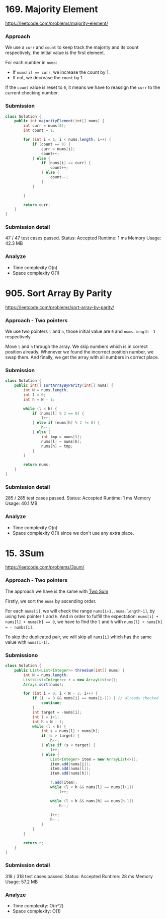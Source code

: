 # 169. Majority Element

https://leetcode.com/problems/majority-element/

### Approach

We use a `curr` and `count` to keep track the majority and its count respectively, the initial value is the first element.

For each number in `nums`:
- If `nums[i] == curr`, we increase the count by 1.
- If not, we decrease the `count` by 1

If the `count` value is reset to `0`, it means we have to reassign the `curr` to the current checking number.

### Submission

```java
class Solution {
    public int majorityElement(int[] nums) {
        int curr = nums[0];
        int count = 1;

        for (int i = 1; i < nums.length; i++) {
            if (count == 0) {
                curr = nums[i];
                count++;
            } else {
                if (nums[i] == curr) {
                    count++;
                } else {
                    count--;
                }
            }

        }

        return curr;
    }
}
```

### Submission detail

47 / 47 test cases passed.
	Status: Accepted
Runtime: 1 ms
Memory Usage: 42.3 MB

### Analyze

- Time complexity O(n)
- Space complexity O(1)

# 905. Sort Array By Parity

https://leetcode.com/problems/sort-array-by-parity/

### Approach - Two pointers

We use two pointers `l` and `h`, those initial value are `0` and `nums.length -1` respectively.

Move `l` and `h` through the array. We skip numbers which is in correct position already. 
Whenever we found the incorrect position number, we swap them.
And finally, we get the array with all numbers in correct place.

### Submission

```java
class Solution {
    public int[] sortArrayByParity(int[] nums) {
        int N = nums.length;
        int l = 0;
        int h = N - 1;

        while (l < h) {
            if (nums[l] % 2 == 0) {
                l++;
            } else if (nums[h] % 2 != 0) {
                h--;
            } else {
                int tmp = nums[l];
                nums[l] = nums[h];
                nums[h] = tmp;
            }
        }

        return nums;
    }
}
```

### Submission detail

285 / 285 test cases passed.
	Status: Accepted
Runtime: 1 ms
Memory Usage: 40.1 MB

### Analyze

- Time complexity O(n)
- Space complexity O(1) since we don't use any extra place.

# 15. 3Sum

https://leetcode.com/problems/3sum/

### Approach - Two pointers

The approach we have is the same with [Two Sum](https://leetcode.com/problems/two-sum/)

Firstly, we sort the `nums` by ascending order.

For each `nums[i]`, we will check the range `nums[i+1..nums.length-1]`, by using two pointer `l` and `h`. And in order to fulfill the expectation: `nums[i] + nums[l] + nums[h] == 0`, we have to find the `l` and `h` with `nums[l] + nums[h] = - numbs[i]`.

To skip the duplicated pair, we will skip all `nums[i]` which has the same value with `nums[i-1]`.

### Submissiono

```java
class Solution {
    public List<List<Integer>> threeSum(int[] nums) {
        int N = nums.length;
        List<List<Integer>> r = new ArrayList<>();
        Arrays.sort(nums);

        for (int i = 0; i < N - 2; i++) {
            if (i != 0 && nums[i] == nums[i-1]) { // already checked
                continue;
            }
            int target = -nums[i];
            int l = i+1;
            int h = N - 1;
            while (l < h) {
                int s = nums[l] + nums[h];
                if (s > target) {
                    h--;
                } else if (s < target) {
                    l++;
                } else {
                    List<Integer> item = new ArrayList<>();
                    item.add(nums[i]);
                    item.add(nums[l]);
                    item.add(nums[h]);

                    r.add(item);
                    while (l < h && nums[l] == nums[l+1])
                        l++;

                    while (l < h && nums[h] == nums[h-1])
                        h--;
                    
                    l++;
                    h--;
                }
            }
        }

        return r;
    }
}
```

### Submission detail

318 / 318 test cases passed.
	Status: Accepted
Runtime: 28 ms
Memory Usage: 57.2 MB

### Analyze

- Time complexity: O(n^2)
- Space complexity: O(1)
